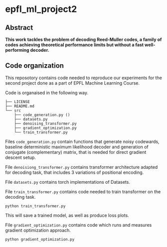 # epfl_ml_project2

## Abstract

**This work tackles the problem of decoding Reed-Muller codes, a family of codes achieving theoretical performance limits but without a fast well-performing decoder.**

## Code organization

This reposotory contains code needed to reproduce our experiments for the second project done as a part of EPFL Machine Learning Course.

Code is organaised in the following way.

```
├── LICENSE
├── README.md
└── src
    ├── code_generation.py ()
    ├── datasets.py
    ├── denoising_transformer.py
    ├── gradient_optimization.py
    └── train_transformer.py
```

 Files `code_generation.py` contain functions that generate noisy codewards, baseline deterministic maximum likelihood decoder and generation of conjugate (complementary) matrix, that is needed for direct gradient descent setup. 
 
 File `denoisiong_transformer.py` contains transformer architecture adapted for decoding task, that includes 3 variations of positional encoding. 
 
File `datasets.py` contains torch implementations of Datasets. 

File `train_transformer.py` contains code needed to train transformer on the decoding task. 

```
python train_transformer.py
```

This will save a trained model, as well as produce loss plots. 


File `gradient_optimization.py` contains code which runs and measures gradient optimization approach. 

```
python gradient_optimization.py
```


